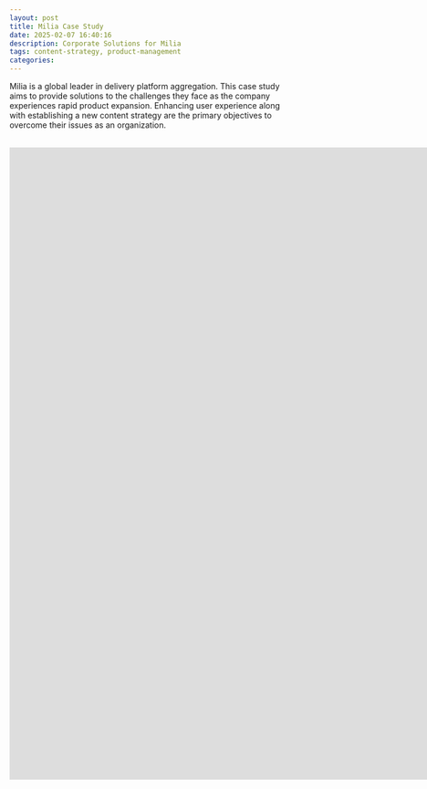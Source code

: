 ```yaml
---
layout: post
title: Milia Case Study
date: 2025-02-07 16:40:16
description: Corporate Solutions for Milia
tags: content-strategy, product-management
categories:
---
```


Milia is a global leader in delivery platform aggregation. This case study aims to provide solutions to the challenges they face as the company
experiences rapid product expansion. Enhancing user experience along with establishing a new content strategy are the primary objectives to overcome
their issues as an organization.

<br />

<iframe src="https://docs.google.com/presentation/d/e/2PACX-1vTfHuWnaGapeB-6xl2F6oryMmiw7VcpDs0AMl9Vl5exqZLXoUtHAK5q2Jqj7HisTBukKiW83TNxy9rV/pubembed?start=true&loop=true&delayms=3000" frameborder="0" width="1920" height="1109" allowfullscreen="true" mozallowfullscreen="true" webkitallowfullscreen="true"></iframe>

